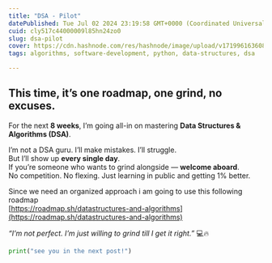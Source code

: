 ```yaml
---
title: "DSA - Pilot"
datePublished: Tue Jul 02 2024 23:19:58 GMT+0000 (Coordinated Universal Time)
cuid: cly517c44000009l85hn24zo0
slug: dsa-pilot
cover: https://cdn.hashnode.com/res/hashnode/image/upload/v1719961636084/eb750466-dbb5-4428-aacb-d7c6925a72a4.png
tags: algorithms, software-development, python, data-structures, dsa

---
```


## This time, it’s **one roadmap, one grind, no excuses.**

For the next **8 weeks**, I’m going all-in on mastering **Data Structures & Algorithms (DSA)**.

I’m not a DSA guru. I’ll make mistakes. I’ll struggle.  
But I’ll show up **every single day**.  
If you’re someone who wants to grind alongside — **welcome aboard**.  
No competition. No flexing. Just learning in public and getting 1% better.

Since we need an organized approach i am going to use this following roadmap  
[https://roadmap.sh/datastructures-and-algorithms](https://roadmap.sh/datastructures-and-algorithms)

*“I’m not perfect. I’m just willing to grind till I get it right.”* 💻🔥

```python
print("see you in the next post!")
```